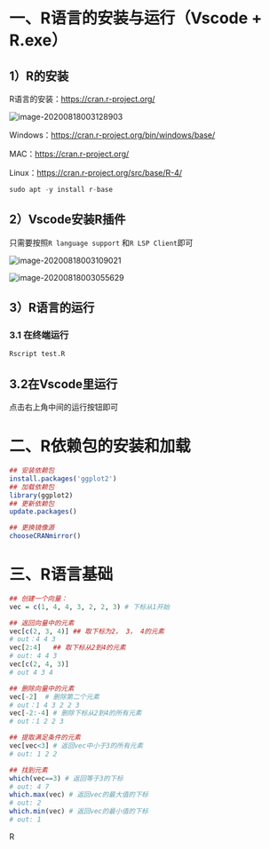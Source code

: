 # 一、R语言的安装与运行（Vscode + R.exe）

## 1）R的安装

R语言的安装：https://cran.r-project.org/

![image-20200818003128903](C:\Users\yu_zh\AppData\Roaming\Typora\typora-user-images\image-20200818003128903.png)

Windows：https://cran.r-project.org/bin/windows/base/

MAC：https://cran.r-project.org/

Linux：https://cran.r-project.org/src/base/R-4/

```R
sudo apt -y install r-base
```

## 2）Vscode安装R插件

只需要按照`R language support` 和`R LSP Client`即可

![image-20200818003109021](C:\Users\yu_zh\AppData\Roaming\Typora\typora-user-images\image-20200818003109021.png)

![image-20200818003055629](C:\Users\yu_zh\AppData\Roaming\Typora\typora-user-images\image-20200818003055629.png)



## 3）R语言的运行

### 3.1 在终端运行

```R
Rscript test.R
```

## 3.2在Vscode里运行

点击右上角中间的运行按钮即可



# 二、R依赖包的安装和加载

```R
## 安装依赖包
install.packages('ggplot2')
## 加载依赖包
library(ggplot2)
## 更新依赖包
update.packages()

## 更换镜像源
chooseCRANmirror()
```

# 三、R语言基础

```R
## 创建一个向量：
vec = c(1, 4, 4, 3, 2, 2, 3) # 下标从1开始

## 返回向量中的元素
vec[c(2, 3, 4)] ## 取下标为2， 3， 4的元素
# out：4 4 3
vec[2:4]   ## 取下标从2到4的元素
# out: 4 4 3
vec[c(2, 4, 3)]
# out 4 3 4

## 删除向量中的元素
vec[-2]  # 删除第二个元素
# out：1 4 3 2 2 3
vec[-2:-4] # 删除下标从2到4的所有元素
# out：1 2 2 3

## 提取满足条件的元素
vec[vec<3] # 返回vec中小于3的所有元素
# out: 1 2 2

## 找到元素
which(vec==3) # 返回等于3的下标
# out: 4 7
which.max(vec) # 返回vec的最大值的下标
# out: 2
which.min(vec) # 返回vec的最小值的下标
# out: 1
```

R